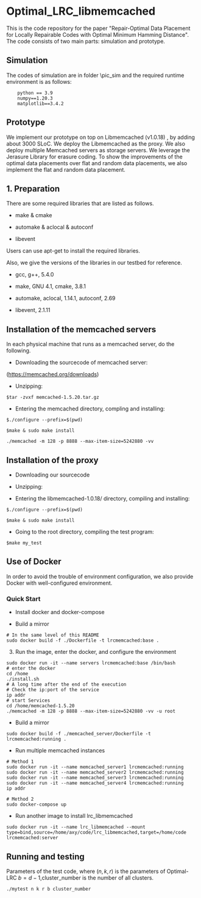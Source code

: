 # Optimal_LRC_libmemcached

This is the code repository for the paper "Repair-Optimal Data Placement for Locally Repairable Codes
with Optimal Minimum Hamming Distance". The code consists of two main parts: simulation and prototype.
## Simulation 
The codes of simulation are in folder \pic_sim and the required runtime environment is as follows:
```shell
    python == 3.9
    numpy==1.20.3
    matplotlib==3.4.2
```
## Prototype
We implement our prototype on top on Libmemcached (v1.0.18)
, by adding about 3000 SLoC. We deploy the Libmemcached
as the proxy. We also deploy multiple Memcached servers as
storage servers. We leverage the Jerasure Library for erasure
coding. To show the improvements of the optimal data placements
over flat and random data placements, we also implement the flat
and random data placement.
## 1. Preparation

There are some required libraries that are listed as follows.

- make & cmake

- automake & aclocal & autoconf

- libevent

Users can use apt-get to install the required libraries.

Also, we give the versions of the libraries in our testbed for reference.

- gcc, g++, 5.4.0

- make, GNU 4.1, cmake, 3.8.1

- automake, aclocal, 1.14.1, autoconf, 2.69

- libevent, 2.1.11

## Installation of the memcached servers

In each physical machine that runs as a memcached server, do the following.

- Downloading the sourcecode of memcached server:

(https://memcached.org/downloads)

- Unzipping:

```
$tar -zvxf memcached-1.5.20.tar.gz
```
- Entering the memcached directory, compling and installing:

```
$./configure --prefix=$(pwd)
```

```
$make & sudo make install
```
```
./memcached -m 128 -p 8888 --max-item-size=5242880 -vv
```
## Installation of the proxy

- Downloading our sourcecode

- Unzipping:

- Entering the libmemcached-1.0.18/ directory, compiling and installing:

```shell
$./configure --prefix=$(pwd)
```

```shell
$make & sudo make install
```

- Going to the root directory, compiling the test program:

```shell
$make my_test
```
## Use of Docker
In order to avoid the trouble of environment configuration, we also provide Docker with well-configured environment.
### Quick Start

- Install docker and docker-compose

- Build a mirror
```shell
# In the same level of this README
sudo docker build -f ./Dockerfile -t lrcmemcached:base .
```

3. Run the image, enter the docker, and configure the environment
```shell
sudo docker run -it --name servers lrcmemcached:base /bin/bash
# enter the docker
cd /home
./install.sh
# A long time after the end of the execution
# Check the ip:port of the service
ip addr
# start Services
cd /home/memcached-1.5.20
./memcached -m 128 -p 8888 --max-item-size=5242880 -vv -u root
```

- Build a mirror
```shell
sudo docker build -f ./memcached_server/Dockerfile -t lrcmemcached:running .
```

- Run multiple memcached instances
```shell
# Method 1
sudo docker run -it --name memcached_server1 lrcmemcached:running
sudo docker run -it --name memcached_server2 lrcmemcached:running
sudo docker run -it --name memcached_server3 lrcmemcached:running
sudo docker run -it --name memcached_server4 lrcmemcached:running
ip addr

# Method 2
sudo docker-compose up
```

- Run another image to install lrc_libmemcached
```shell
sudo docker run -it --name lrc_libmemcached --mount type=bind,source=/home/axy/code/lrc_libmemcached,target=/home/code lrcmemcached:server
```
## Running and testing
Parameters of the test code, where $(n,k,r)$ is the parameters of Optimal-LRC $b = d-1$,cluster_number is the number of all clusters.
```shell
./mytest n k r b cluster_number
```

